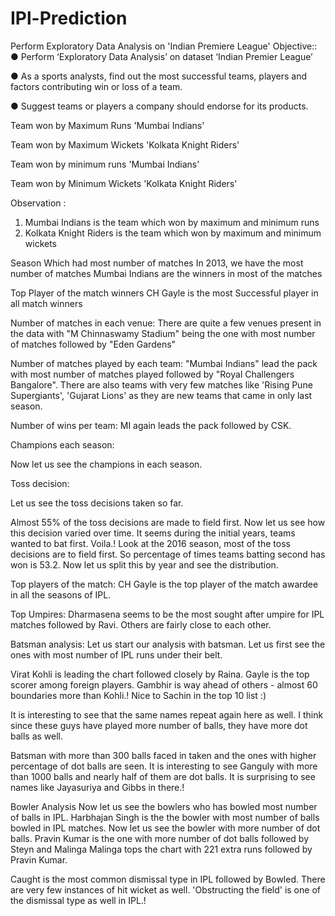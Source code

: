 # IPl-Prediction

Perform Exploratory Data Analysis on 'Indian Premiere League'
Objective::
● Perform ‘Exploratory Data Analysis’ on dataset ‘Indian Premier League’

● As a sports analysts, find out the most successful teams, players and factors contributing win or loss of a team.

● Suggest teams or players a company should endorse for its products.

Team won by Maximum Runs
'Mumbai Indians'

Team won by Maximum Wickets
'Kolkata Knight Riders'

Team won by minimum runs
'Mumbai Indians'

Team won by Minimum Wickets
'Kolkata Knight Riders'

Observation :
1. Mumbai Indians is the team which won by maximum and minimum runs
2. Kolkata Knight Riders is the team which won by maximum and minimum wickets

Season Which had most number of matches
In 2013, we have the most number of matches
Mumbai Indians are the winners in most of the matches

Top Player of the match winners
CH Gayle is the most Successful player in all match winners

Number of matches in each venue:
There are quite a few venues present in the data with "M Chinnaswamy Stadium" being the one with most number of matches followed by "Eden Gardens"

Number of matches played by each team:
"Mumbai Indians" lead the pack with most number of matches played followed by "Royal Challengers Bangalore". There are also teams with very few matches like 'Rising Pune Supergiants', 'Gujarat Lions' as they are new teams that came in only last season.

Number of wins per team:
MI again leads the pack followed by CSK.

Champions each season:

Now let us see the champions in each season.

Toss decision:

Let us see the toss decisions taken so far.

Almost 55% of the toss decisions are made to field first. Now let us see how this decision varied over time.
It seems during the initial years, teams wanted to bat first. Voila.! Look at the 2016 season, most of the toss decisions are to field first.
So percentage of times teams batting second has won is 53.2. Now let us split this by year and see the distribution.

Top players of the match:
CH Gayle is the top player of the match awardee in all the seasons of IPL.

Top Umpires:
Dharmasena seems to be the most sought after umpire for IPL matches followed by Ravi. Others are fairly close to each other.

Batsman analysis:
Let us start our analysis with batsman. Let us first see the ones with most number of IPL runs under their belt.

Virat Kohli is leading the chart followed closely by Raina. Gayle is the top scorer among foreign players.
Gambhir is way ahead of others - almost 60 boundaries more than Kohli.! Nice to Sachin in the top 10 list :)

It is interesting to see that the same names repeat again here as well. I think since these guys have played more number of balls, they have more dot balls as well.

Batsman with more than 300 balls faced in taken and the ones with higher percentage of dot balls are seen. It is interesting to see Ganguly with more than 1000 balls and nearly half of them are dot balls. It is surprising to see names like Jayasuriya and Gibbs in there.!

Bowler Analysis
Now let us see the bowlers who has bowled most number of balls in IPL.
Harbhajan Singh is the the bowler with most number of balls bowled in IPL matches. Now let us see the bowler with more number of dot balls.
Pravin Kumar is the one with more number of dot balls followed by Steyn and Malinga
Malinga tops the chart with 221 extra runs followed by Pravin Kumar.

Caught is the most common dismissal type in IPL followed by Bowled. There are very few instances of hit wicket as well. 'Obstructing the field' is one of the dismissal type as well in IPL.!
